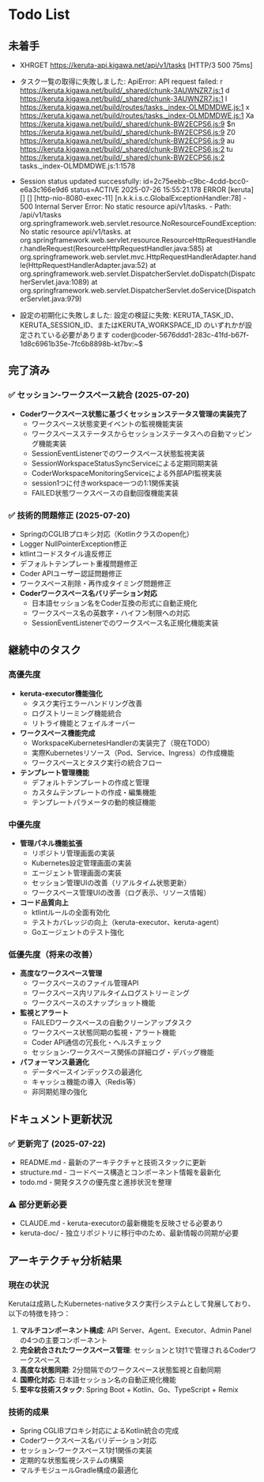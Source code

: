 # Todo List

## 未着手

* XHRGET
  https://keruta-api.kigawa.net/api/v1/tasks
  [HTTP/3 500  75ms]

* タスク一覧の取得に失敗しました: ApiError: API request failed:
  r https://keruta.kigawa.net/build/_shared/chunk-3AUWNZR7.js:1
  d https://keruta.kigawa.net/build/_shared/chunk-3AUWNZR7.js:1
  l https://keruta.kigawa.net/build/routes/tasks._index-OLMDMDWE.js:1
  x https://keruta.kigawa.net/build/routes/tasks._index-OLMDMDWE.js:1
  Xa https://keruta.kigawa.net/build/_shared/chunk-BW2ECPS6.js:9
  $n https://keruta.kigawa.net/build/_shared/chunk-BW2ECPS6.js:9
  Z0 https://keruta.kigawa.net/build/_shared/chunk-BW2ECPS6.js:9
  au https://keruta.kigawa.net/build/_shared/chunk-BW2ECPS6.js:2
  tu https://keruta.kigawa.net/build/_shared/chunk-BW2ECPS6.js:2
  tasks._index-OLMDMDWE.js:1:1578

* Session status updated successfully: id=2c75eebb-c9bc-4cdd-bcc0-e6a3c166e9d6 status=ACTIVE
  2025-07-26 15:55:21.178 ERROR [keruta] [] [] [http-nio-8080-exec-11] [n.k.k.i.s.c.GlobalExceptionHandler:78] - 500 Internal Server Error: No static resource api/v1/tasks. - Path: /api/v1/tasks
  org.springframework.web.servlet.resource.NoResourceFoundException: No static resource api/v1/tasks.
  at org.springframework.web.servlet.resource.ResourceHttpRequestHandler.handleRequest(ResourceHttpRequestHandler.java:585)
  at org.springframework.web.servlet.mvc.HttpRequestHandlerAdapter.handle(HttpRequestHandlerAdapter.java:52)
  at org.springframework.web.servlet.DispatcherServlet.doDispatch(DispatcherServlet.java:1089)
  at org.springframework.web.servlet.DispatcherServlet.doService(DispatcherServlet.java:979)

* 設定の初期化に失敗しました: 設定の検証に失敗: KERUTA_TASK_ID、KERUTA_SESSION_ID、またはKERUTA_WORKSPACE_ID のいずれかが設定されている必要があります
  coder@coder-5676ddd1-283c-41fd-b67f-1d8c6961b35e-7fc6b8898b-kt7bv:~$

## 完了済み

### ✅ セッション-ワークスペース統合 (2025-07-20)

- **Coderワークスペース状態に基づくセッションステータス管理の実装完了**
    - ワークスペース状態変更イベントの監視機能実装
    - ワークスペースステータスからセッションステータスへの自動マッピング機能実装
    - SessionEventListenerでのワークスペース状態監視実装
    - SessionWorkspaceStatusSyncServiceによる定期同期実装
    - CoderWorkspaceMonitoringServiceによる外部API監視実装
    - session1つに付きworkspace一つの1:1関係実装
    - FAILED状態ワークスペースの自動回復機能実装

### ✅ 技術的問題修正 (2025-07-20)

- SpringのCGLIBプロキシ対応（Kotlinクラスのopen化）
- Logger NullPointerException修正
- ktlintコードスタイル違反修正
- デフォルトテンプレート重複問題修正
- Coder APIユーザー認証問題修正
- ワークスペース削除・再作成タイミング問題修正
- **Coderワークスペース名バリデーション対応**
    - 日本語セッション名をCoder互換の形式に自動正規化
    - ワークスペース名の英数字・ハイフン制限への対応
    - SessionEventListenerでのワークスペース名正規化機能実装

## 継続中のタスク

### 高優先度

* **keruta-executor機能強化**
    * タスク実行エラーハンドリング改善
    * ログストリーミング機能統合
    * リトライ機能とフェイルオーバー
* **ワークスペース機能完成**
    * WorkspaceKubernetesHandlerの実装完了（現在TODO）
    * 実際Kubernetesリソース（Pod、Service、Ingress）の作成機能
    * ワークスペースとタスク実行の統合フロー
* **テンプレート管理機能**
    * デフォルトテンプレートの作成と管理
    * カスタムテンプレートの作成・編集機能
    * テンプレートパラメータの動的検証機能

### 中優先度

* **管理パネル機能拡張**
    * リポジトリ管理画面の実装
    * Kubernetes設定管理画面の実装
    * エージェント管理画面の実装
    * セッション管理UIの改善（リアルタイム状態更新）
    * ワークスペース管理UIの改善（ログ表示、リソース情報）
* **コード品質向上**
    * ktlintルールの全面有効化
    * テストカバレッジの向上（keruta-executor、keruta-agent）
    * Goエージェントのテスト強化

### 低優先度（将来の改善）

* **高度なワークスペース管理**
    * ワークスペースのファイル管理API
    * ワークスペース内リアルタイムログストリーミング
    * ワークスペースのスナップショット機能
* **監視とアラート**
    * FAILEDワークスペースの自動クリーンアップタスク
    * ワークスペース状態同期の監視・アラート機能
    * Coder API通信の冗長化・ヘルスチェック
    * セッション-ワークスペース関係の詳細ログ・デバッグ機能
* **パフォーマンス最適化**
    * データベースインデックスの最適化
    * キャッシュ機能の導入（Redis等）
    * 非同期処理の強化

## ドキュメント更新状況

### ✅ 更新完了 (2025-07-22)

* README.md - 最新のアーキテクチャと技術スタックに更新
* structure.md - コードベース構造とコンポーネント情報を最新化
* todo.md - 開発タスクの優先度と進捗状況を整理

### ⚠️ 部分更新必要

* CLAUDE.md - keruta-executorの最新機能を反映させる必要あり
* keruta-doc/ - 独立リポジトリに移行中のため、最新情報の同期が必要

## アーキテクチャ分析結果

### 現在の状況

Kerutaは成熟したKubernetes-nativeタスク実行システムとして発展しており、以下の特徴を持つ：

1. **マルチコンポーネント構成**: API Server、Agent、Executor、Admin Panel の4つの主要コンポーネント
2. **完全統合されたワークスペース管理**: セッションと1対1で管理されるCoderワークスペース
3. **高度な状態同期**: 2分間隔でのワークスペース状態監視と自動同期
4. **国際化対応**: 日本語セッション名の自動正規化機能
5. **堅牢な技術スタック**: Spring Boot + Kotlin、Go、TypeScript + Remix

### 技術的成果

* Spring CGLIBプロキシ対応によるKotlin統合の完成
* Coderワークスペース名バリデーション対応
* セッション-ワークスペース1対1関係の実装
* 定期的な状態監視システムの構築
* マルチモジュールGradle構成の最適化
